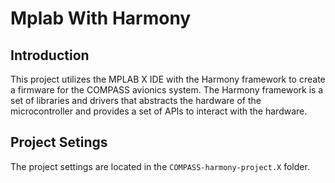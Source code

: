 # Mplab With Harmony

## Introduction

This project utilizes the MPLAB X IDE with the Harmony framework to create a
firmware for the COMPASS avionics system. The Harmony framework is a set of
libraries and drivers that abstracts the hardware of the microcontroller and
provides a set of APIs to interact with the hardware.


## Project Setings

The project settings are located in the `COMPASS-harmony-project.X` folder.

